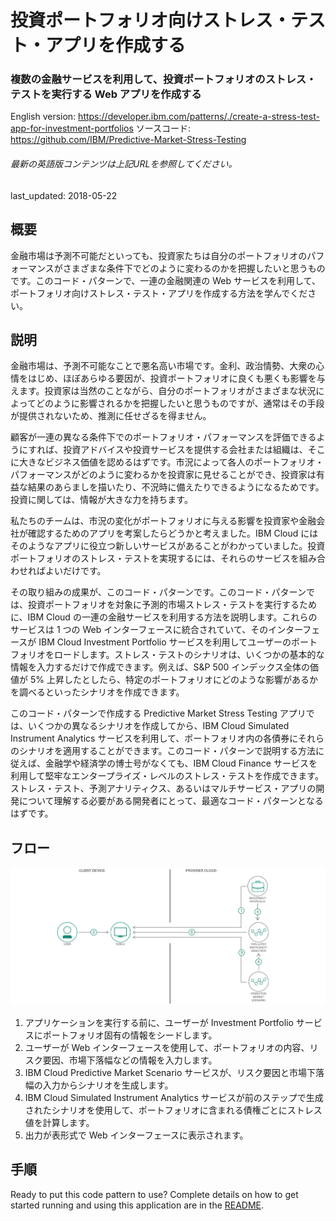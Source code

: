 # 投資ポートフォリオ向けストレス・テスト・アプリを作成する

### 複数の金融サービスを利用して、投資ポートフォリオのストレス・テストを実行する Web アプリを作成する

English version: https://developer.ibm.com/patterns/./create-a-stress-test-app-for-investment-portfolios
  ソースコード: https://github.com/IBM/Predictive-Market-Stress-Testing

###### 最新の英語版コンテンツは上記URLを参照してください。
last_updated: 2018-05-22

 ## 概要

金融市場は予測不可能だといっても、投資家たちは自分のポートフォリオのパフォーマンスがさまざまな条件下でどのように変わるのかを把握したいと思うものです。このコード・パターンで、一連の金融関連の Web サービスを利用して、ポートフォリオ向けストレス・テスト・アプリを作成する方法を学んでください。

## 説明

金融市場は、予測不可能なことで悪名高い市場です。金利、政治情勢、大衆の心情をはじめ、ほぼあらゆる要因が、投資ポートフォリオに良くも悪くも影響を与えます。投資家は当然のことながら、自分のポートフォリオがさまざまな状況によってどのように影響されるかを把握したいと思うものですが、通常はその手段が提供されないため、推測に任せざるを得ません。

顧客が一連の異なる条件下でのポートフォリオ・パフォーマンスを評価できるようにすれば、投資アドバイスや投資サービスを提供する会社または組織は、そこに大きなビジネス価値を認めるはずです。市況によって各人のポートフォリオ・パフォーマンスがどのように変わるかを投資家に見せることができ、投資家は有益な結果のあらましを描いたり、不況時に備えたりできるようになるためです。投資に関しては、情報が大きな力を持ちます。

私たちのチームは、市況の変化がポートフォリオに与える影響を投資家や金融会社が確認するためのアプリを考案したらどうかと考えました。IBM Cloud にはそのようなアプリに役立つ新しいサービスがあることがわかっていました。投資ポートフォリオのストレス・テストを実現するには、それらのサービスを組み合わせればよいだけです。

その取り組みの成果が、このコード・パターンです。このコード・パターンでは、投資ポートフォリオを対象に予測的市場ストレス・テストを実行するために、IBM Cloud の一連の金融サービスを利用する方法を説明します。これらのサービスは 1 つの Web インターフェースに統合されていて、そのインターフェースが IBM Cloud Investment Portfolio サービスを利用してユーザーのポートフォリオをロードします。ストレス・テストのシナリオは、いくつかの基本的な情報を入力するだけで作成できます。例えば、S&P 500 インデックス全体の価値が 5% 上昇したとしたら、特定のポートフォリオにどのような影響があるかを調べるといったシナリオを作成できます。

このコード・パターンで作成する Predictive Market Stress Testing アプリでは、いくつかの異なるシナリオを作成してから、IBM Cloud Simulated Instrument Analytics サービスを利用して、ポートフォリオ内の各債券にそれらのシナリオを適用することができます。このコード・パターンで説明する方法に従えば、金融学や経済学の博士号がなくても、IBM Cloud Finance サービスを利用して堅牢なエンタープライズ・レベルのストレス・テストを作成できます。ストレス・テスト、予測アナリティクス、あるいはマルチサービス・アプリの開発について理解する必要がある開発者にとって、最適なコード・パターンとなるはずです。

## フロー

![フロー](./images/arch-stress-test.png)

1. アプリケーションを実行する前に、ユーザーが Investment Portfolio サービスにポートフォリオ固有の情報をシードします。
1. ユーザーが Web インターフェースを使用して、ポートフォリオの内容、リスク要因、市場下落幅などの情報を入力します。
1. IBM Cloud Predictive Market Scenario サービスが、リスク要因と市場下落幅の入力からシナリオを生成します。
1. IBM Cloud Simulated Instrument Analytics サービスが前のステップで生成されたシナリオを使用して、ポートフォリオに含まれる債権ごとにストレス値を計算します。
1. 出力が表形式で Web インターフェースに表示されます。

## 手順

Ready to put this code pattern to use? Complete details on how to get started running and using this application are in the [README](https://github.com/IBM/Predictive-Market-Stress-Testing/blob/master/README.md).
